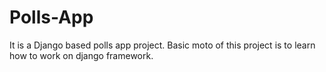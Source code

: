 # Polls-App
It is a Django based polls app project.
Basic moto of this project is to learn how to work on django framework.
